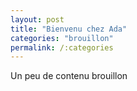 ```yaml
---
layout: post
title: "Bienvenu chez Ada"
categories: "brouillon"
permalink: /:categories
---
```


Un peu de contenu brouillon